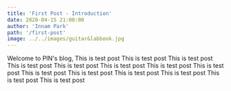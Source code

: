 ```yaml
---
title: 'First Post - Introduction'
date: 2020-04-15 21:00:00
author: 'Innam Park'
path: '/first-post'
image: ../../images/guitar&labbook.jpg
---
```


Welcome to PIN's blog, This is test post This is test post This is test post This is test post This is test post This is test post This is test post This is test post This is test post This is test post This is test post This is test post This is test post This is test post 